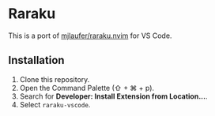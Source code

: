 # Raraku

This is a port of [mjlaufer/raraku.nvim](https://www.github.com/mjlaufer/raraku.nvim) for VS Code.

## Installation

1. Clone this repository.
2. Open the Command Palette (⇧ + ⌘ + p).
3. Search for **Developer: Install Extension from Location...**.
4. Select `raraku-vscode`.
